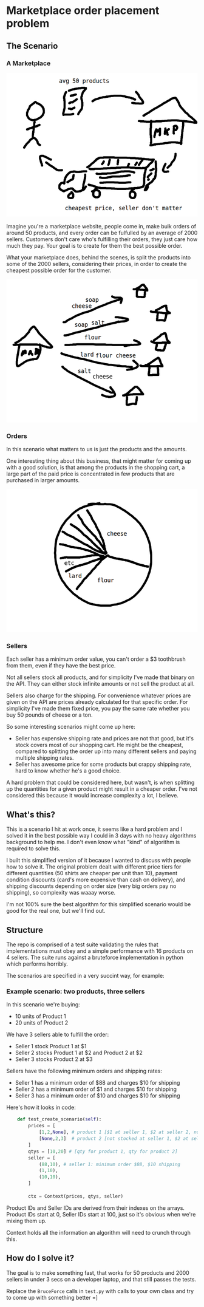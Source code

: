 # Marketplace order placement problem

## The Scenario

### A Marketplace

![shitty drawing of the process](img/flow.png?raw=true)

Imagine you're a marketplace website, people come in, make bulk orders of around 50 products, and every order can be fulfulled by an average of 2000 sellers. Customers don't care who's fulfilling their orders, they just care how much they pay. Your goal is to create for them the best possible order.

What your marketplace does, behind the scenes, is split the products into some of the 2000 sellers, considering their prices, in order to create the cheapest possible order for the customer.

![another shitty drawing of the process](img/sellers.png?raw=true)

### Orders

In this scenario what matters to us is just the products and the amounts.

One interesting thing about this business, that might matter for coming up with a good solution, is that among the products in the shopping cart, a large part of the paid price is concentrated in few products that are purchased in larger amounts.

![pie chart of price distribution](img/pie.png?raw=true)

### Sellers

Each seller has a minimum order value, you can't order a $3 toothbrush from them, even if they have the best price.

Not all sellers stock all products, and for simplicity I've made that binary on the API. They can either stock infinite amounts or not sell the product at all.

Sellers also charge for the shipping. For convenience whatever prices are given on the API are prices already calculated for that specific order. For simplicity I've made them fixed price, you pay the same rate whether you buy 50 pounds of cheese or a ton.

So some interesting scenarios might come up here:

* Seller has expensive shipping rate and prices are not that good, but it's stock covers most of our shopping cart. He might be the cheapest, compared to splitting the order up into many different sellers and paying multiple shipping rates.
* Seller has awesome price for some products but crappy shipping rate, hard to know whether he's a good choice.

A hard problem that could be considered here, but wasn't, is when splitting up the quantities for a given product might result in a cheaper order. I've not considered this because it would increase complexity a lot, I believe.

## What's this?

This is a scenario I hit at work once, it seems like a hard problem and I solved it in the best possible way I could in 3 days with no heavy algorithms background to help me. I don't even know what "kind" of algorithm is required to solve this.

I built this simplified version of it because I wanted to discuss with people how to solve it. The original problem dealt with different price tiers for different quantities (50 shirts are cheaper per unit than 10), payment condition discounts (card's more expensive than cash on delivery), and shipping discounts depending on order size (very big orders pay no shipping), so complexity was waaay worse. 

I'm not 100% sure the best algorithm for this simplified scenario would be good for the real one, but we'll find out.

## Structure

The repo is comprised of a test suite validating the rules that implementations must obey and a simple performance with 16 products on 4 sellers. The suite runs against a bruteforce implementation in python which performs horribly.

The scenarios are specified in a very succint way, for example:

### Example scenario: two products, three sellers

In this scenario we're buying:

* 10 units of Product 1
* 20 units of Product 2

We have 3 sellers able to fulfill the order:

* Seller 1 stock Product 1 at $1
* Seller 2 stocks Product 1 at $2 and Product 2 at $2
* Seller 3 stocks Product 2 at $3

Sellers have the following minimum orders and shipping rates:

* Seller 1 has a minimum order of $88 and charges $10 for shipping
* Seller 2 has a minimum order of $1 and charges $10 for shipping
* Seller 3 has a minimum order of $10 and charges $10 for shipping

Here's how it looks in code:

```python
	def test_create_scenario(self):
		prices = [
			[1,2,None], # product 1 [$1 at seller 1, $2 at seller 2, not stocked at seller 3]
			[None,2,3]  # product 2 [not stocked at seller 1, $2 at seller 2, $3 at seller 3]
		]
		qtys = [10,20] # [qty for product 1, qty for product 2]
		seller = [
			(88,10), # seller 1: minimum order $88, $10 shipping
			(1,10),
			(10,10),
		]

		ctx = Context(prices, qtys, seller)
```

Product IDs and Seller IDs are derived from their indexes on the arrays. Product IDs start at 0, Seller IDs start at 100, just so it's obvious when we're mixing them up.

Context holds all the information an algorithm will need to crunch through this.

## How do I solve it?

The goal is to make something fast, that works for 50 products and 2000 sellers in under 3 secs on a developer laptop, and that still passes the tests.

Replace the `BruceForce` calls in `test.py` with calls to your own class and try to come up with something better =]
